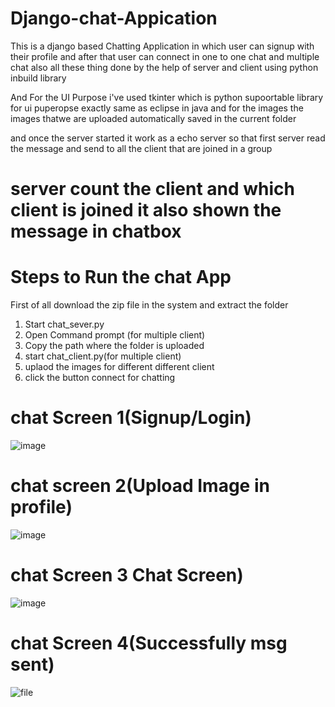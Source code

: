 # Django-chat-Appication
This is a django based Chatting Application in which user can signup with their profile and after that user can connect in one to one chat and multiple chat also 
all these thing done by the help of server and client using python inbuild library

And For the UI Purpose i've used tkinter which is python supoortable library for ui puperopse exactly same as eclipse in java
and for the images the images thatwe are uploaded automatically saved in the current folder

and once the server started it work as a echo server so that first server read the message and send to all the client that are joined in a group

# server count the client and which client is joined it also shown the message in chatbox

# Steps to Run the chat App
First of all download the zip file in the system and extract the folder
1. Start chat_sever.py
2. Open Command prompt (for multiple client)
3. Copy the path where the folder is uploaded
4. start chat_client.py(for multiple client)
5. uplaod the images for different different client
6. click the button connect for chatting

# chat Screen 1(Signup/Login)
![image](https://user-images.githubusercontent.com/85015174/194266186-44a1f2b9-72da-4084-801e-56e67629bf2f.png)

# chat screen 2(Upload Image in profile)
![image](https://user-images.githubusercontent.com/85015174/194266416-36f01398-2b9e-40cc-91e9-42a14a481737.png)

# chat Screen 3 Chat Screen)
![image](https://user-images.githubusercontent.com/85015174/194271149-9058cff0-a652-4250-8232-9a0e31529cab.png)

# chat Screen 4(Successfully msg sent)
![file](https://user-images.githubusercontent.com/85015174/194273264-b5212dd2-a0a8-4a53-a964-cd55dd338bf9.png)



